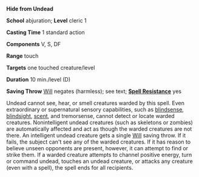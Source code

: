  **Hide from Undead**

**School** abjuration; **Level** cleric 1

**Casting Time** 1 standard action

**Components** V, S, DF

**Range** touch

**Targets** one touched creature/level

**Duration** 10 min./level (D)

**Saving Throw** [Will](../combat.html#_will) negates (harmless); see text; **[Spell Resistance](../glossary.html#_spell-resistance)** yes

Undead cannot see, hear, or smell creatures warded by this spell. Even extraordinary or supernatural sensory capabilities, such as [blindsense](../glossary.html#_blindsight-and-blindsense), [blindsight](../glossary.html#_blindsight-and-blindsense), [scent](../glossary.html#_scent), and tremorsense, cannot detect or locate warded creatures. Nonintelligent undead creatures (such as skeletons or zombies) are automatically affected and act as though the warded creatures are not there. An intelligent undead creature gets a single [Will](../combat.html#_will) saving throw. If it fails, the subject can't see any of the warded creatures. If it has reason to believe unseen opponents are present, however, it can attempt to find or strike them. If a warded creature attempts to channel positive energy, turn or command undead, touches an undead creature, or attacks any creature (even with a spell), the spell ends for all recipients.

